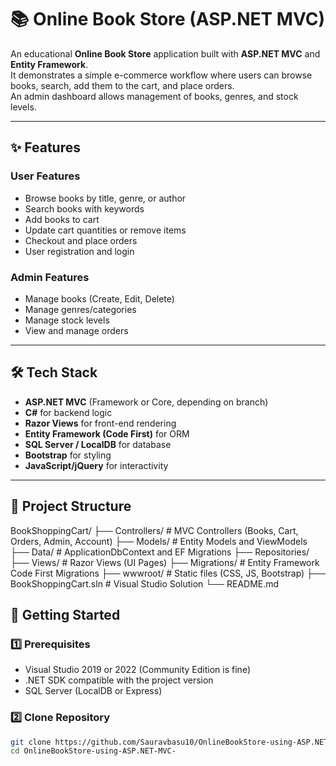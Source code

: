# 📚 Online Book Store (ASP.NET MVC)

An educational **Online Book Store** application built with **ASP.NET MVC** and **Entity Framework**.  
It demonstrates a simple e-commerce workflow where users can browse books, search, add them to the cart, and place orders.  
An admin dashboard allows management of books, genres, and stock levels.

---

## ✨ Features

### User Features
- Browse books by title, genre, or author
- Search books with keywords
- Add books to cart
- Update cart quantities or remove items
- Checkout and place orders
- User registration and login

### Admin Features
- Manage books (Create, Edit, Delete)
- Manage genres/categories
- Manage stock levels
- View and manage orders

---

## 🛠 Tech Stack

- **ASP.NET MVC** (Framework or Core, depending on branch)
- **C#** for backend logic
- **Razor Views** for front-end rendering
- **Entity Framework (Code First)** for ORM
- **SQL Server / LocalDB** for database
- **Bootstrap** for styling
- **JavaScript/jQuery** for interactivity

---

## 📂 Project Structure
BookShoppingCart/
├── Controllers/ # MVC Controllers (Books, Cart, Orders, Admin, Account)
├── Models/ # Entity Models and ViewModels
├── Data/ # ApplicationDbContext and EF Migrations
├── Repositories/
├── Views/ # Razor Views (UI Pages)
├── Migrations/ # Entity Framework Code First Migrations
├── wwwroot/ # Static files (CSS, JS, Bootstrap)
├── BookShoppingCart.sln # Visual Studio Solution
└── README.md

## 🚀 Getting Started

### 1️⃣ Prerequisites
- Visual Studio 2019 or 2022 (Community Edition is fine)
- .NET SDK compatible with the project version
- SQL Server (LocalDB or Express)

### 2️⃣ Clone Repository
```bash
git clone https://github.com/Sauravbasu10/OnlineBookStore-using-ASP.NET-MVC-.git
cd OnlineBookStore-using-ASP.NET-MVC-
